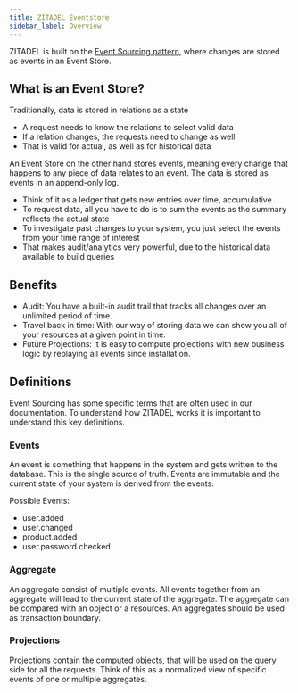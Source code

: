 ```yaml
---
title: ZITADEL Eventstore
sidebar_label: Overview
---
```


ZITADEL is built on the [Event Sourcing pattern](../architecture/software), where changes are stored as events in an Event Store.

## What is an Event Store?

Traditionally, data is stored in relations as a state

- A request needs to know the relations to select valid data
- If a relation changes, the requests need to change as well
- That is valid for actual, as well as for historical data

An Event Store on the other hand stores events, meaning every change that happens to any piece of data relates to an event.
The data is stored as events in an append-only log.

- Think of it as a ledger that gets new entries over time, accumulative
- To request data, all you have to do is to sum the events as the summary reflects the actual state
- To investigate past changes to your system, you just select the events from your time range of interest
- That makes audit/analytics very powerful, due to the historical data available to build queries

## Benefits

- Audit: You have a built-in audit trail that tracks all changes over an unlimited period of time.
- Travel back in time: With our way of storing data we can show you all of your resources at a given point in time. 
- Future Projections: It is easy to compute projections with new business logic by replaying all events since installation.

## Definitions

Event Sourcing has some specific terms that are often used in our documentation. To understand how ZITADEL works it is important to understand this key definitions.

### Events

An event is something that happens in the system and gets written to the database. This is the single source of truth.
Events are immutable and the current state of your system is derived from the events.

Possible Events:
- user.added
- user.changed
- product.added
- user.password.checked

### Aggregate

An aggregate consist of multiple events. All events together from an aggregate will lead to the current state of the aggregate.
The aggregate can be compared with an object or a resources. An aggregates should be used as transaction boundary.

### Projections

Projections contain the computed objects, that will be used on the query side for all the requests.
Think of this as a normalized view of specific events of one or multiple aggregates.
